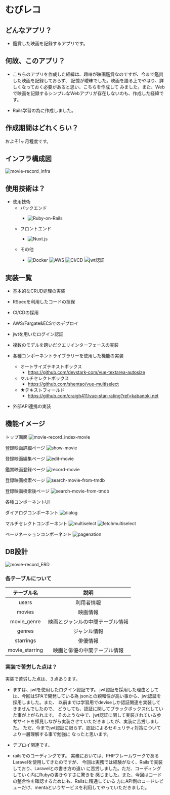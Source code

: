 # むびレコ

## **どんなアプリ？**
* 鑑賞した映画を記録するアプリです。

## **何故、このアプリ？**
* こちらのアプリを作成した経緯は、趣味が映画鑑賞なのですが、今まで鑑賞した映画を記録しておらず、
記憶が曖昧でした。映画を語る上でやはり、詳しくなっておく必要があると思い、こちらを作成して
みました。また、Webで映画を記録するシンプルなWebアプリが存在しないのも、作成した経緯です。

* Rails学習の為に作成しました。

## **作成期間はどれくらい？**
およそ1ヶ月程度です。

## インフラ構成図

![movie-record_infra](./assets/%E5%90%8D%E7%A7%B0%E6%9C%AA%E8%A8%AD%E5%AE%9A%E3%83%95%E3%82%A1%E3%82%A4%E3%83%AB.drawio%20(4).png)




## **使用技術は？**
- 使用技術
    - バックエンド
        - <p>
            <img alt="Ruby-on-Rails" src="https://img.shields.io/badge/-Rails-CC0000?style=flat-square&logo=Ruby-on-Rails&**logoColor****=white" />
        </p>
    - フロントエンド
      - <p>
            <img alt="Nuxt.js" src="https://img.shields.io/badge/-Nuxt.js-45b8d8?style=flat-square&logo=Vue.js&logoColor=white" />
        </p>
    - その他
        - <p>
              <img alt="Docker" src="https://img.shields.io/badge/-Docker-46a2f1?style=flat-square&logo=docker&logoColor=white" />
                <img alt="AWS" src="https://img.shields.io/badge/-AWS-CC0000?style=flat-square&logo=AWS&**logoColor****=white" />
                <img alt="CI/CD" src="https://img.shields.io/badge/-CI/CD-CC0000?style=flat-square&logo=CI/CD&**logoColor****=white" />
                <img alt="jwt認証" src="https://img.shields.io/badge/-jwt認証-CC0000?style=flat-square&logo=jwt&**logoColor****=white" />
        </p>

## **実装一覧**
-  基本的なCRUD処理の実装
-  RSpecを利用したコードの担保
-  CI/CDの採用
-  AWS/Fargate&ECSでのデプロイ
-   jwtを用いたログイン認証
-  複数のモデルを跨いだクエリインターフェースの実装
- 各種コンポーネントライブラリーを使用した機能の実装
    - オートサイズテキストボックス
        - https://github.com/devstark-com/vue-textarea-autosize
    - マルチセレクトボックス
        - https://github.com/shentao/vue-multiselect
    - ★テキストフィールド
        - https://github.com/craigh411/vue-star-rating?ref=kabanoki.net

- 外部API連携の実装

## 機能イメージ
トップ画面
![movie-record_index-movie](./assets/movie-index.png)

登録映画詳細ページ
![show-movie](./assets/show-movie.png)

登録映画編集ページ
![edit-movie](./assets/edit-moie.png)

鑑賞映画登録ページ
![record-movie](./assets/record-movie.png)

登録映画検索ページ
![search-movie-from-tmdb](./assets/search-movie.png)

登録映画検索後ページ
![search-movie-from-tmdb](./assets/searchd-movie.png)

各種コンポーネントUI

ダイアログコンポーネント
![dialog](./assets/dialog.png)

マルチセレクトコンポーネント
![multiselect](./assets/multiselect.png)
![fetchmultiselect](./assets/fetch-multiselect.png)

ページネーションコンポーネント
![pagenation](./assets/pagenation.png)









## DB設計
![movie-record_ERD](./assets/db-entity.png)

### 各テーブルについて

| テーブル名 | 説明 |
|:-:|:-:|
| users  | 利用者情報  |
| movies  | 映画情報  |
|  movie_genre | 映画とジャンルの中間テーブル情報  |
| genres  | ジャンル情報  |
| starrings  | 俳優情報  |
| movie_starring  | 映画と俳優の中間テーブル情報  |





### 実装で苦労した点は？

実装で苦労した点は、３点あります。<br>
- まずは、jwtを使用したログイン認証です。
jwt認証を採用した理由としては、今回はSPAで開発している為
jsonとの親和性が高い事から、jwt認証を採用しました。また、
以前までは学習用でdeviseしか認証関連を実装してきませんでしたので、
どうしても、認証に関してブラックボックス化していた事が上がられます。
そのような中で、jwt認証に関して実装されている参考サイトを拝見しながら実装させていただきましたが、実装に苦労しました。
ただ、今までjwt認証に限らず、認証によるセキュリティ対策についてより一層理解する事で勉強に
なったと思います。

- デプロイ関連です。



- railsでのコーディングです。
実務においては、PHPフレームワークであるLaravelを使用してきたのですが、
今回は実務では経験がなく、Railsで実装しており、Laravelとの書き方の違い
に苦労しました。ただ、コーディングしていく内にRubyの書きやすさに驚きを
感じました。また、今回はコードの整合性を確認するためにも、Railsに精通している
方にAPI側のコードレビューだけ、mentaというサービスを利用してやっていただきました。


